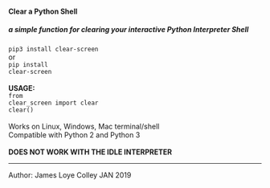 #### Clear a Python Shell
##### a simple function for clearing your interactive Python Interpreter Shell
<code>pip3 install clear-screen</code>
<br>
or
<br>
<code>pip install clear-screen</code>
<br><br>
<strong>USAGE:</strong>
<br>
<code>from clear_screen import clear</code><br>
<code>clear()</code><br>
<br>
Works on Linux, Windows, Mac terminal/shell
<br>
Compatible with Python 2 and Python 3
<br><br>
<b>DOES NOT WORK WITH THE IDLE INTERPRETER</b>
<br>
<hr>
Author: James Loye Colley JAN 2019
